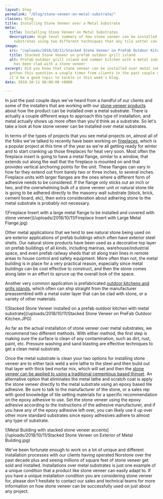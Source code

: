 ```yaml
---
layout: blog
permalink: "/blog/stone-veneer-on-metal-substrate/"
classes: blog
title: Installing Stone Veneer over a Metal Substrate
meta:
  title: Installing Stone Veneer on Metal Substrates
  description: High level summary of how stone veneer can be installed over metal
    substrates using two different techniques that any tile setter can master.
image:
  src: "/uploads/2018/10/11/Stacked Stone Veneer on PreFab Outdoor Kitchen.JPG"
  title: Stacked Stone Veneer on prefab outdoor grill island
  alt: Prefab outdoor grill island and summer kitchen with a metal substrate that
    has been clad with a stone veneer
excerpt: Did you know that stone veneer can be installed over metal substrates?  We've
  gotten this question a couple times from clients in the past couple days so figured
  it'd be a good topic to tackle in this week's blog.
date: 2018-10-11 00:00:00 +0000

---
```

In just the past couple days we've heard from a handful of our clients and some of the installers that are working with our [stone veneer products](https://www.norstoneusa.com/products/) about how the product can be installed over a metal substrate.  There is actually a couple different ways to approach this type of installation, and metal actually shows up more often than you'd think as a substrate.  So let's take a look at how stone veneer can be installed over metal substrates.

In terms of the types of projects that you see metal projects on, almost all of the folks we've talked to recently have been working on [fireplaces](https://www.norstoneusa.com/gallery/application/fireplace/), which is a popular project at this time of the year as we're all getting ready for winter and to start cranking up those fireplaces for heat very soon.  Most often the fireplace insert is going to have a metal flange, similar to a window,  that extends out along the wall that the fireplace is mounted on and that provides vertical anchoring points for the unit.  These flanges can vary in how far they extend out from barely two or three inches, to several inches.  Fireplace units with larger flanges are the ones where a different form of adhesive needs to be considered.  If the flange only sticks out an inch or two, and the overwhelming bulk of a stone veneer unit or natural stone tile is going to be adhered directly to the masonry wall substrate (block, brick, cement board, etc), then extra consideration about adhering stone to the metal substrate is probably not necessary.

![Fireplace Insert with a large metal flange to be installed and covered with stone veneer](/uploads/2018/10/11/Fireplace Insert with Large Metal Flange.jpg)

Other metal applications that we tend to see natural stone being used on are exterior applications of prefab buildings which often have exterior steel shells.  Our natural stone products have been used as a decorative top layer on prefab buildings of all kinds, including marinas, warehouse/industrial space, and even prefab railway sheds that sit along train lines in remote areas to house control and safety equipment.  More often than not, the metal building is in place for a very practical reason, especially since metal buildings can be cost effective to construct, and then the stone comes along later in an effort to spruce up the overall look of the space.

Another very common application is prefabricated [outdoor kitchens and grills islands](https://www.norstoneusa.com/blog/stacked-stone-outdoor-kitchen/), which often can ship straight from the manufacturer preassembled with a  metal outer layer that can be clad with stone, or a variety of other materials.

![Stacked Stone Veneer installed on a prefab outdoor kitchen with metal substrate](/uploads/2018/10/11/Stacked Stone Veneer on PreFab Outdoor Kitchen.JPG)

As far as the actual installation of stone veneer over metal substrates, we recommend two different methods.  With either method, the first step is making sure the surface is clean of any contamination, such as dirt, rust, paint, etc.  Pressure washing and sand blasting are effective techniques to get a clean metal substrate.

Once the metal substrate is clean your two options for installing stone veneer are to either tack weld a wire lathe to the steel and then build out that layer with thick bed mortar mix, which will set and then the [stone veneer can be applied to using a traditional cementious based thinset](https://www.norstoneusa.com/blog/what-is-the-difference-between-different-types-of-thinset-and-what-s-the-best-thinset-for-stacked-stone-installations/).  An alternative option that eliminates the metal lathe and scratch coat  is apply the stone veneer directly to the metal substrate using an epoxy based tile adhesive.  Be sure to talk to the manufacturer of the stone, or a sales rep with good knowledge of tile setting materials for a specific recommendation on the epoxy adhesive to use.  Set the stone veneer using the epoxy adhesive according to the instructions of the adhesive manufacturer, and if you have any of the epoxy adhesive left over, you can likely use it up over other more standard substrates since epoxy adhesives adhere to almost any type of substrate.

![Metal Building with stacked stone veneer accents](/uploads/2018/10/11/Stacked Stone Veneer on Exterior of Metal Building.jpg)

We've been fortunate enough to work on a lot of unique and different installation processes with our clients having operated Norstone over the past decade plus and seeing millions of square feet of stone veneer get sold and installed.  Installations over metal substrates is just one example of a unique condition that a product like stone veneer can easily adapt to.  If you have a unique installation condition you are considering stone veneer for, please don't hesitate to contact our sales and technical teams for more information on how stone veneer can be successfully used on just about any project. 